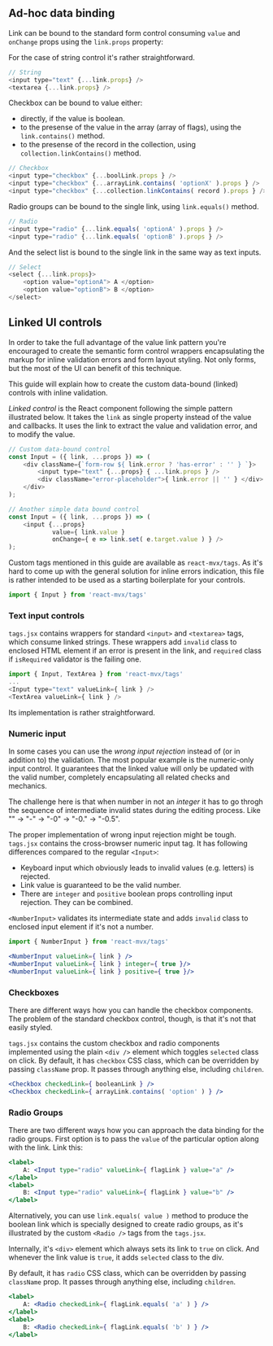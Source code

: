 ## Ad-hoc data binding

Link can be bound to the standard form control consuming `value` and `onChange` props using the `link.props` property:

For the case of string control it's rather straightforward.

```javascript
// String
<input type="text" {...link.props} />
<textarea {...link.props} />
```

Checkbox can be bound to value either:

- directly, if the value is boolean.
- to the presense of the value in the array (array of flags), using the `link.contains()` method.
- to the presense of the record in the collection, using `collection.linkContains()` method.

```javascript
// Checkbox
<input type="checkbox" {...boolLink.props } />
<input type="checkbox" {...arrayLink.contains( 'optionX' ).props } />
<input type="checkbox" {...collection.linkContains( record ).props } />
```

Radio groups can be bound to the single link, using `link.equals()` method.

```javascript
// Radio
<input type="radio" {...link.equals( 'optionA' ).props } />
<input type="radio" {...link.equals( 'optionB' ).props } />
```

And the select list is bound to the single link in the same way as text inputs.

```javascript
// Select
<select {...link.props}>
    <option value="optionA"> A </option>
    <option value="optionB"> B </option>
</select>
```

## Linked UI controls

In order to take the full advantage of the value link pattern you're encouraged to create
the semantic form control wrappers encapsulating the markup for inline validation errors
and form layout styling. Not only forms, but the most of the UI can benefit of this technique.

This guide will explain how to create the custom data-bound (linked) controls with inline validation.

_Linked control_ is the React component following the simple pattern illustrated below. It takes the `link` as single property 
instead of the value and callbacks. It uses the link to extract the value and validation error, and to modify the value.

```javascript
// Custom data-bound control
const Input = ({ link, ...props }) => (
    <div className={`form-row ${ link.error ? 'has-error' : '' } `}>
        <input type="text" {...props} { ...link.props } />
        <div className="error-placeholder">{ link.error || '' } </div>
    </div>
);

// Another simple data bound control
const Input = ({ link, ...props }) => (
    <input {...props}
            value={ link.value }
            onChange={ e => link.set( e.target.value ) } />
);
```

Custom tags mentioned in this guide are available as `react-mvx/tags`. As it's hard to come up with the general solution for inline errors indication, this file is rather intended to be used as a starting boilerplate for your controls.

```javascript
import { Input } from 'react-mvx/tags'
```

### Text input controls

`tags.jsx` contains wrappers for standard `<input>` and `<textarea>` tags,
  which consume linked strings. These wrappers add `invalid` class to enclosed HTML element if an error is present in the link,
  and `required` class if `isRequired` validator is the failing one.

```javascript
import { Input, TextArea } from 'react-mvx/tags'
...
<Input type="text" valueLink={ link } />
<TextArea valueLink={ link } />
```

Its implementation is rather straightforward.

### Numeric input

In some cases you can use the _wrong input rejection_ instead of (or in addition to) the validation. The most popular
example is the numeric-only input control. It guarantees that the linked value will only be updated with the valid number,
completely encapsulating all related checks and mechanics.

The challenge here is that when number in not an _integer_ it has to go throgh the sequence of intermediate invalid states during the editing process.
Like "" -> "-" -> "-0" -> "-0." -> "-0.5".

The proper implementation of wrong input rejection might be tough.
`tags.jsx` contains the cross-browser numeric input tag. It has following differences compared to the regular `<Input>`:

- Keyboard input which obviously leads to invalid values (e.g. letters) is rejected.
- Link value is guaranteed to be the valid number.
- There are `integer` and `positive` boolean props controlling input rejection. They can be combined.

`<NumberInput>` validates its intermediate state and adds `invalid` class to enclosed input element if it's not a number.

```jsx
import { NumberInput } from 'react-mvx/tags'

<NumberInput valueLink={ link } />
<NumberInput valueLink={ link } integer={ true }/>
<NumberInput valueLink={ link } positive={ true }/>
```

### Checkboxes

There are different ways how you can handle the checkbox components. The problem of the standard 
checkbox control, though, is that it's not that easily styled.

`tags.jsx` contains the custom checkbox and radio components implemented using the plain `<div />`
 element which toggles `selected` class on click. By default, it has `checkbox` CSS class,
  which can be overridden by passing `className` prop. It passes through anything else, including `children`.
 
```jsx
<Checkbox checkedLink={ booleanLink } />
<Checkbox checkedLink={ arrayLink.contains( 'option' ) } />
```

### Radio Groups
      
There are two different ways how you can approach the data binding for the radio groups.
First option is to pass the `value` of the particular option along with the link. Link this:

```jsx
<label>
    A: <Input type="radio" valueLink={ flagLink } value="a" />
</label>
<label>
    B: <Input type="radio" valueLink={ flagLink } value="b" />
</label>
```

Alternatively, you can use `link.equals( value )` method to produce the boolean
link which is specially designed to create radio groups, as it's illustrated by
the custom `<Radio />` tags from the `tags.jsx`.

Internally, it's `<div>` element which always sets its link to `true` on click.
And whenever the link value is `true`, it adds `selected` class to the div.

By default, it has `radio` CSS class, which can be overridden by passing `className` prop.
It passes through anything else, including `children`.

```jsx
<label>
    A: <Radio checkedLink={ flagLink.equals( 'a' ) } />
</label>
<label>
    B: <Radio checkedLink={ flagLink.equals( 'b' ) } />
</label>
```
